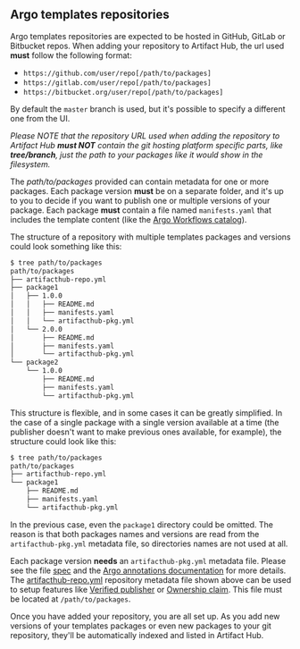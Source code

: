 ## Argo templates repositories

Argo templates repositories are expected to be hosted in GitHub, GitLab or Bitbucket repos. When adding your repository to Artifact Hub, the url used **must** follow the following format:

- `https://github.com/user/repo[/path/to/packages]`
- `https://gitlab.com/user/repo[/path/to/packages]`
- `https://bitbucket.org/user/repo[/path/to/packages]`

By default the `master` branch is used, but it's possible to specify a different one from the UI.

*Please NOTE that the repository URL used when adding the repository to Artifact Hub **must NOT** contain the git hosting platform specific parts, like **tree/branch**, just the path to your packages like it would show in the filesystem.*

The *path/to/packages* provided can contain metadata for one or more packages. Each package version **must** be on a separate folder, and it's up to you to decide if you want to publish one or multiple versions of your package. Each package **must** contain a file named `manifests.yaml` that includes the template content (like the [Argo Workflows catalog](https://github.com/argoproj-labs/argo-workflows-catalog/blob/master/CONTRIBUTING.md)).

The structure of a repository with multiple templates packages and versions could look something like this:

```sh
$ tree path/to/packages
path/to/packages
├── artifacthub-repo.yml
├── package1
│   ├── 1.0.0
│   │   ├── README.md
│   │   ├── manifests.yaml
│   │   └── artifacthub-pkg.yml
│   └── 2.0.0
│       ├── README.md
│       ├── manifests.yaml
│       └── artifacthub-pkg.yml
└── package2
    └── 1.0.0
        ├── README.md
        ├── manifests.yaml
        └── artifacthub-pkg.yml
```

This structure is flexible, and in some cases it can be greatly simplified. In the case of a single package with a single version available at a time (the publisher doesn't want to make previous ones available, for example), the structure could look like this:

```sh
$ tree path/to/packages
path/to/packages
├── artifacthub-repo.yml
└── package1
    ├── README.md
    ├── manifests.yaml
    └── artifacthub-pkg.yml
```

In the previous case, even the `package1` directory could be omitted. The reason is that both packages names and versions are read from the `artifacthub-pkg.yml` metadata file, so directories names are not used at all.

Each package version **needs** an `artifacthub-pkg.yml` metadata file. Please see the file [spec](https://github.com/khulnasoft/hub/blob/master/docs/metadata/artifacthub-pkg.yml) and the [Argo annotations documentation](https://github.com/khulnasoft/hub/blob/master/docs/argo_annotations.md) for more details. The [artifacthub-repo.yml](https://github.com/khulnasoft/hub/blob/master/docs/metadata/artifacthub-repo.yml) repository metadata file shown above can be used to setup features like [Verified publisher](https://github.com/khulnasoft/hub/blob/master/docs/repositories.md#verified-publisher) or [Ownership claim](https://github.com/khulnasoft/hub/blob/master/docs/repositories.md#ownership-claim). This file must be located at `/path/to/packages`.

Once you have added your repository, you are all set up. As you add new versions of your templates packages or even new packages to your git repository, they'll be automatically indexed and listed in Artifact Hub.
